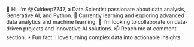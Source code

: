 👋 Hi, I’m @Kuldeep7747, a Data Scientist passionate about data analysis, Generative AI, and Python.
🌱 Currently learning and exploring advanced data analytics and machine learning.
💞️ I’m looking to collaborate on data-driven projects and innovative AI solutions.
📫 Reach me at comment section.
⚡ Fun fact: I love turning complex data into actionable insights.

